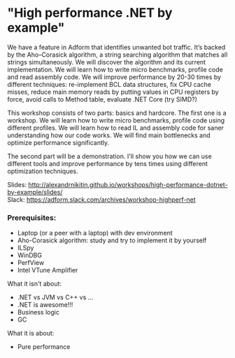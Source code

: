 # "High performance .NET by example"

We have a feature in Adform that identifies unwanted bot traffic. It’s backed by the Aho–Corasick algorithm, a string searching algorithm that matches all strings simultaneously. We will discover the algorithm and its current implementation. We will learn how to write micro benchmarks, profile code and read assembly code. We will improve performance by 20-30 times by different techniques: re-implement BCL data structures, fix CPU cache misses, reduce main memory reads by putting values in CPU registers by force, avoid calls to Method table, evaluate .NET Core (try SIMD?)


This workshop consists of two parts: basics and hardcore.
The first one is a workshop. We will learn how to write micro benchmarks, profile code using different profiles. 
We will learn how to read IL and assembly code for saner understanding how our code works.
We will find main bottlenecks and optimize performance significantly.

The second part will be a demonstration. I'll show you how we can use different tools and improve performance by tens times using different optimization techniques.

Slides: http://alexandrnikitin.github.io/workshops/high-performance-dotnet-by-example/slides/  
Slack: https://adform.slack.com/archives/workshop-highperf-net

### Prerequisites:
- Laptop (or a peer with a laptop) with dev environment 
- Aho-Corasick algorithm: study and try to implement it by yourself
- ILSpy
- WinDBG
- PerfView
- Intel VTune Amplifier

What it isn't about:
* .NET vs JVM vs C++ vs ...
* .NET is awesome!!!
* Business logic
* GC

What it is about:

* Pure performance

